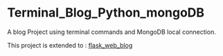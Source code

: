 # Terminal_Blog_Python_mongoDB
A blog Project using terminal commands and  MongoDB  local connection.

This project is extended to : [flask_web_blog](https://github.com/rxxxxxxb/flask_web_blog)
